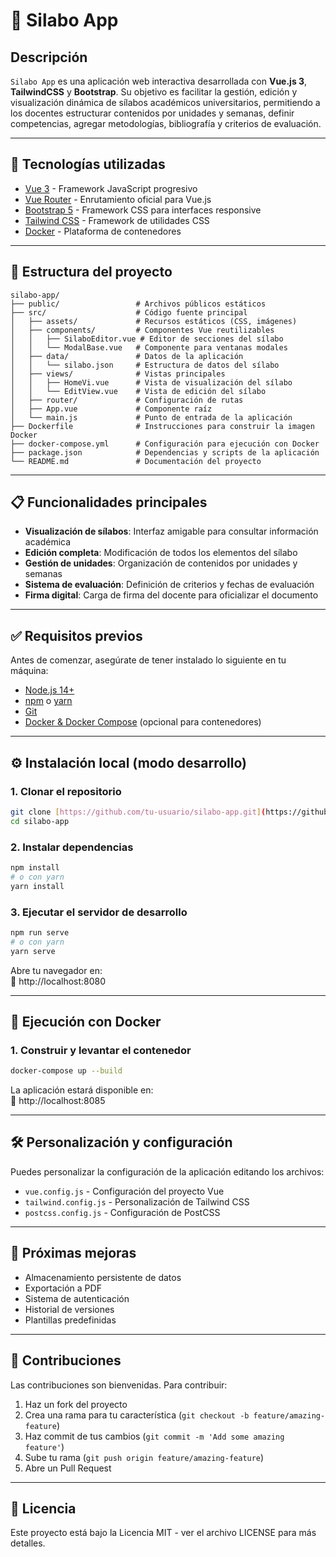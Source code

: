 # 📘 Silabo App

## Descripción
`Silabo App` es una aplicación web interactiva desarrollada con **Vue.js 3**, **TailwindCSS** y **Bootstrap**. Su objetivo es facilitar la gestión, edición y visualización dinámica de sílabos académicos universitarios, permitiendo a los docentes estructurar contenidos por unidades y semanas, definir competencias, agregar metodologías, bibliografía y criterios de evaluación.

---

## 🚀 Tecnologías utilizadas
- [Vue 3](https://vuejs.org/) - Framework JavaScript progresivo
- [Vue Router](https://router.vuejs.org/) - Enrutamiento oficial para Vue.js
- [Bootstrap 5](https://getbootstrap.com/) - Framework CSS para interfaces responsive
- [Tailwind CSS](https://tailwindcss.com/) - Framework de utilidades CSS
- [Docker](https://www.docker.com/) - Plataforma de contenedores

---

## 📁 Estructura del proyecto

```
silabo-app/
├── public/                 # Archivos públicos estáticos
├── src/                    # Código fuente principal
│   ├── assets/             # Recursos estáticos (CSS, imágenes)
│   ├── components/         # Componentes Vue reutilizables
│   │   ├── SilaboEditor.vue # Editor de secciones del sílabo
│   │   └── ModalBase.vue   # Componente para ventanas modales
│   ├── data/               # Datos de la aplicación
│   │   └── silabo.json     # Estructura de datos del sílabo
│   ├── views/              # Vistas principales
│   │   ├── HomeVi.vue      # Vista de visualización del sílabo
│   │   └── EditView.vue    # Vista de edición del sílabo
│   ├── router/             # Configuración de rutas
│   ├── App.vue             # Componente raíz
│   └── main.js             # Punto de entrada de la aplicación
├── Dockerfile              # Instrucciones para construir la imagen Docker
├── docker-compose.yml      # Configuración para ejecución con Docker
├── package.json            # Dependencias y scripts de la aplicación
└── README.md               # Documentación del proyecto
```

---

## 📋 Funcionalidades principales

- **Visualización de sílabos**: Interfaz amigable para consultar información académica
- **Edición completa**: Modificación de todos los elementos del sílabo
- **Gestión de unidades**: Organización de contenidos por unidades y semanas
- **Sistema de evaluación**: Definición de criterios y fechas de evaluación
- **Firma digital**: Carga de firma del docente para oficializar el documento

---

## ✅ Requisitos previos

Antes de comenzar, asegúrate de tener instalado lo siguiente en tu máquina:

- [Node.js 14+](https://nodejs.org/)
- [npm](https://www.npmjs.com/) o [yarn](https://yarnpkg.com/)
- [Git](https://git-scm.com/)
- [Docker & Docker Compose](https://docs.docker.com/compose/) (opcional para contenedores)

---

## ⚙️ Instalación local (modo desarrollo)

### 1. Clonar el repositorio

```bash
git clone [https://github.com/tu-usuario/silabo-app.git](https://github.com/CarlaSalle23/iw-grupo-s.git)
cd silabo-app
```

### 2. Instalar dependencias

```bash
npm install
# o con yarn
yarn install
```

### 3. Ejecutar el servidor de desarrollo

```bash
npm run serve
# o con yarn
yarn serve
```

Abre tu navegador en:  
📍 http://localhost:8080

---

## 🐳 Ejecución con Docker

### 1. Construir y levantar el contenedor

```bash
docker-compose up --build
```

La aplicación estará disponible en:  
📍 http://localhost:8085

---

## 🛠️ Personalización y configuración

Puedes personalizar la configuración de la aplicación editando los archivos:

- `vue.config.js` - Configuración del proyecto Vue
- `tailwind.config.js` - Personalización de Tailwind CSS
- `postcss.config.js` - Configuración de PostCSS

---

## 📝 Próximas mejoras

- Almacenamiento persistente de datos
- Exportación a PDF
- Sistema de autenticación
- Historial de versiones
- Plantillas predefinidas

---

## 👥 Contribuciones

Las contribuciones son bienvenidas. Para contribuir:

1. Haz un fork del proyecto
2. Crea una rama para tu característica (`git checkout -b feature/amazing-feature`)
3. Haz commit de tus cambios (`git commit -m 'Add some amazing feature'`)
4. Sube tu rama (`git push origin feature/amazing-feature`)
5. Abre un Pull Request

---

## 📄 Licencia

Este proyecto está bajo la Licencia MIT - ver el archivo LICENSE para más detalles.
